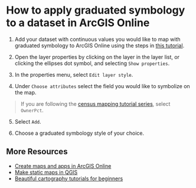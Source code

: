 # How to apply graduated symbology to a dataset in ArcGIS Online

1. Add your dataset with continuous values you would like to map with graduated symbology to ArcGIS Online using the steps in [this tutorial](https://harvardmapcollection.github.io/tutorials/agol/upload-data/).

2. Open the layer properties by clicking on the layer in the layer list, or clicking the ellipses dot symbol, and selecting `Show properties`.

3. In the properties menu, select `Edit layer style`. 

4. Under `Choose attributes` select the field you would like to symbolize on the map. 
> If you are following the [census mapping tutorial series](https://harvardmapcollection.github.io/tutorials/census/census2agol/), select `OwnerPct`.

5. Select `Add`.

6. Choose a graduated symbology style of your choice. 

## More Resources
- [Create maps and apps in ArcGIS Online](https://doc.arcgis.com/en/arcgis-online/create-maps/create-maps-and-apps.htm)
- [Make static maps in QGIS](https://docs.qgis.org/3.4/en/docs/training_manual/map_composer/map_composer.html)
- [Beautiful cartography tutorials for beginners](https://pointsunknown.nyc/tutorial_list/)